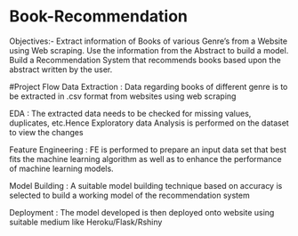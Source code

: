 # Book-Recommendation
Objectives:-
Extract information of Books of various Genre’s from a Website using Web scraping.
Use the information from the Abstract to build a model.
Build a Recommendation System that recommends books based upon the abstract written by the user.

#Project Flow
Data Extraction :
Data regarding books of different genre is to be extracted in .csv format from websites using web scraping

EDA :
The extracted data needs to be checked for missing values, duplicates, etc.Hence Exploratory data Analysis is performed on the dataset to view the changes

Feature Engineering :
FE is performed to prepare an input data set that best fits the machine learning algorithm as well as to enhance the performance of machine learning models.

Model Building :
A suitable model building technique based on accuracy is selected to build a working model of the recommendation system

Deployment :
The model developed is then deployed onto website using suitable medium like Heroku/Flask/Rshiny

